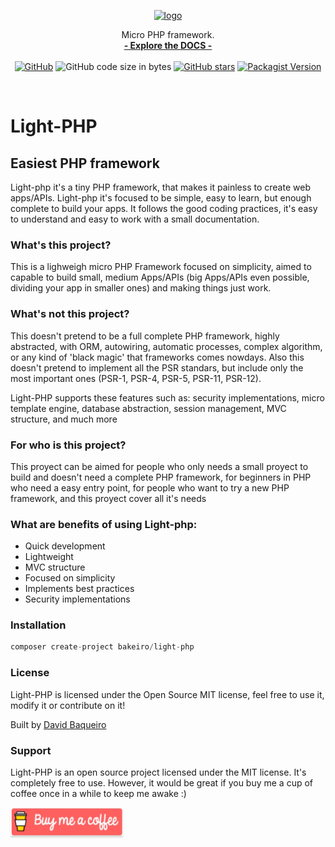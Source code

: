 <p align="center">

  <a href="https://bakeiro.github.io/Light-PHP-documentation/">
    <img src="https://github.com/bakeiro/Light-PHP/blob/7c5e7aa0993bdb48a17bdbe19d780826648794c6/src/view/www/src/images/logo.png" alt="logo" width=300 height=83>
  </a>
  <p align="center">
    Micro PHP framework.
    <br>
    <a href="https://bakeiro.github.io/Light-PHP-documentation/"><strong>- Explore the DOCS -</strong></a>
    <br><br>
<a href="https://github.com/bakeiro/Light-PHP/blob/master/LICENSE.md"><img alt="GitHub" src="https://img.shields.io/github/license/bakeiro/light-PHP"></a>
<img alt="GitHub code size in bytes" src="https://img.shields.io/github/languages/code-size/bakeiro/light-php">
<a href="https://github.com/bakeiro/Light-PHP/stargazers"><img alt="GitHub stars" src="https://img.shields.io/github/stars/bakeiro/Light-PHP"></a>
<a href="https://packagist.org/packages/bakeiro/light-php"><img alt="Packagist Version" src="https://img.shields.io/packagist/v/bakeiro/light-php?color=green"></a>

  </p>
</p>
<br>

# Light-PHP

## Easiest PHP framework
Light-php it's a tiny PHP framework, that makes it painless to create web apps/APIs. Light-php it's focused to be simple, easy to learn, but enough complete to build your apps. It follows the good coding practices, it's easy to understand and easy to work with a small documentation.

### What's this project?  
This is a lighweigh micro PHP Framework focused on simplicity, aimed to capable to build small, medium Apps/APIs (big Apps/APIs even possible, dividing your app in smaller ones) and making things just work.

### What's not this project?
This doesn't pretend to be a full complete PHP framework, highly abstracted, with ORM, autowiring, automatic processes, complex algorithm, or any kind of 'black magic' that frameworks comes nowdays. Also this doesn't pretend to implement all the PSR standars, but include only the most important ones (PSR-1, PSR-4, PSR-5, PSR-11, PSR-12).

Light-PHP supports these features such as: security implementations, micro template engine, database abstraction, session management, MVC structure, and much more

### For who is this project?
This proyect can be aimed for people who only needs a small proyect to build and doesn't need a complete PHP framework, for beginners in PHP who need a easy entry point, for people who want to try a new PHP framework, and this proyect cover all it's needs

### What are benefits of using Light-php:

- Quick development
- Lightweight
- MVC structure
- Focused on simplicity
- Implements best practices
- Security implementations

### Installation

```php
composer create-project bakeiro/light-php
```

### License

Light-PHP is licensed under the Open Source MIT license, feel free to use it, modify it or contribute on it!</p>
Built by [David Baqueiro](https://davidbaqueiro.com)

### Support
Light-PHP is an open source project licensed under the MIT license. It's completely free to use. However, it would be great if you buy me a cup of coffee once in a while to keep me awake :)

<a href="https://www.buymeacoffee.com/bakeiro" target="_blank"><img src="https://raw.githubusercontent.com/bakeiro/light-php-site/master/src/view/www/src/images/coffe.png" alt="Buy Me A Coffee" height=45 style="height: 45px !important;width: 180px !important;box-shadow: 0px 3px 2px 0px rgba(190, 190, 190, 0.5) !important;-webkit-box-shadow: 0px 3px 2px 0px rgba(190, 190, 190, 0.5) !important;" ></a>
